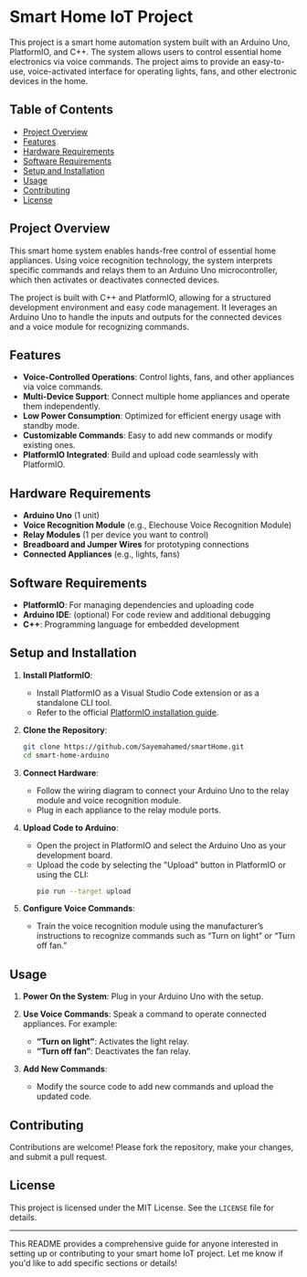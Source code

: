 # Smart Home IoT Project

This project is a smart home automation system built with an Arduino Uno, PlatformIO, and C++. The system allows users to control essential home electronics via voice commands. The project aims to provide an easy-to-use, voice-activated interface for operating lights, fans, and other electronic devices in the home.

## Table of Contents

- [Project Overview](#project-overview)
- [Features](#features)
- [Hardware Requirements](#hardware-requirements)
- [Software Requirements](#software-requirements)
- [Setup and Installation](#setup-and-installation)
- [Usage](#usage)
- [Contributing](#contributing)
- [License](#license)

## Project Overview

This smart home system enables hands-free control of essential home appliances. Using voice recognition technology, the system interprets specific commands and relays them to an Arduino Uno microcontroller, which then activates or deactivates connected devices.

The project is built with C++ and PlatformIO, allowing for a structured development environment and easy code management. It leverages an Arduino Uno to handle the inputs and outputs for the connected devices and a voice module for recognizing commands.

## Features

- **Voice-Controlled Operations**: Control lights, fans, and other appliances via voice commands.
- **Multi-Device Support**: Connect multiple home appliances and operate them independently.
- **Low Power Consumption**: Optimized for efficient energy usage with standby mode.
- **Customizable Commands**: Easy to add new commands or modify existing ones.
- **PlatformIO Integrated**: Build and upload code seamlessly with PlatformIO.

## Hardware Requirements

- **Arduino Uno** (1 unit)
- **Voice Recognition Module** (e.g., Elechouse Voice Recognition Module)
- **Relay Modules** (1 per device you want to control)
- **Breadboard and Jumper Wires** for prototyping connections
- **Connected Appliances** (e.g., lights, fans)

## Software Requirements

- **PlatformIO**: For managing dependencies and uploading code
- **Arduino IDE**: (optional) For code review and additional debugging
- **C++**: Programming language for embedded development

## Setup and Installation

1. **Install PlatformIO**:
   - Install PlatformIO as a Visual Studio Code extension or as a standalone CLI tool.
   - Refer to the official [PlatformIO installation guide](https://platformio.org/install).

2. **Clone the Repository**:
   ```bash
   git clone https://github.com/Sayemahamed/smartHome.git
   cd smart-home-arduino
   ```

3. **Connect Hardware**:
   - Follow the wiring diagram to connect your Arduino Uno to the relay module and voice recognition module.
   - Plug in each appliance to the relay module ports.

4. **Upload Code to Arduino**:
   - Open the project in PlatformIO and select the Arduino Uno as your development board.
   - Upload the code by selecting the "Upload" button in PlatformIO or using the CLI:
     ```bash
     pio run --target upload
     ```

5. **Configure Voice Commands**:
   - Train the voice recognition module using the manufacturer’s instructions to recognize commands such as “Turn on light” or “Turn off fan.”

## Usage

1. **Power On the System**: Plug in your Arduino Uno with the setup.
2. **Use Voice Commands**: Speak a command to operate connected appliances. For example:
   - **“Turn on light”**: Activates the light relay.
   - **“Turn off fan”**: Deactivates the fan relay.

3. **Add New Commands**:
   - Modify the source code to add new commands and upload the updated code.

## Contributing

Contributions are welcome! Please fork the repository, make your changes, and submit a pull request.

## License

This project is licensed under the MIT License. See the `LICENSE` file for details.

---

This README provides a comprehensive guide for anyone interested in setting up or contributing to your smart home IoT project. Let me know if you'd like to add specific sections or details!
